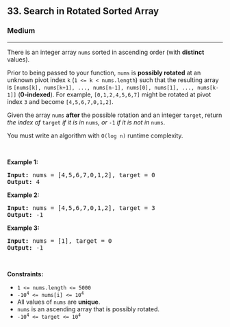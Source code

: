 <h2>33. Search in Rotated Sorted Array</h2><h3>Medium</h3><hr><div><p>There is an integer array <code>nums</code> sorted in ascending order (with <strong>distinct</strong> values).</p>

<p>Prior to being passed to your function, <code>nums</code> is <strong>possibly rotated</strong> at an unknown pivot index <code>k</code> (<code>1 &lt;= k &lt; nums.length</code>) such that the resulting array is <code>[nums[k], nums[k+1], ..., nums[n-1], nums[0], nums[1], ..., nums[k-1]]</code> (<strong>0-indexed</strong>). For example, <code>[0,1,2,4,5,6,7]</code> might be rotated at pivot index <code>3</code> and become <code>[4,5,6,7,0,1,2]</code>.</p>

<p>Given the array <code>nums</code> <strong>after</strong> the possible rotation and an integer <code>target</code>, return <em>the index of </em><code>target</code><em> if it is in </em><code>nums</code><em>, or </em><code>-1</code><em> if it is not in </em><code>nums</code>.</p>

<p>You must write an algorithm with <code>O(log n)</code> runtime complexity.</p>

<p>&nbsp;</p>
<p><strong>Example 1:</strong></p>
<pre style="position: relative;"><strong>Input:</strong> nums = [4,5,6,7,0,1,2], target = 0
<strong>Output:</strong> 4
<div class="open_grepper_editor" title="Edit &amp; Save To Grepper"></div></pre><p><strong>Example 2:</strong></p>
<pre style="position: relative;"><strong>Input:</strong> nums = [4,5,6,7,0,1,2], target = 3
<strong>Output:</strong> -1
<div class="open_grepper_editor" title="Edit &amp; Save To Grepper"></div></pre><p><strong>Example 3:</strong></p>
<pre style="position: relative;"><strong>Input:</strong> nums = [1], target = 0
<strong>Output:</strong> -1
<div class="open_grepper_editor" title="Edit &amp; Save To Grepper"></div></pre>
<p>&nbsp;</p>
<p><strong>Constraints:</strong></p>

<ul>
	<li><code>1 &lt;= nums.length &lt;= 5000</code></li>
	<li><code>-10<sup style="">4</sup> &lt;= nums[i] &lt;= 10<sup style="">4</sup></code></li>
	<li>All values of <code>nums</code> are <strong>unique</strong>.</li>
	<li><code>nums</code> is an ascending array that is possibly rotated.</li>
	<li><code>-10<sup style="">4</sup> &lt;= target &lt;= 10<sup style="">4</sup></code></li>
</ul>
</div>